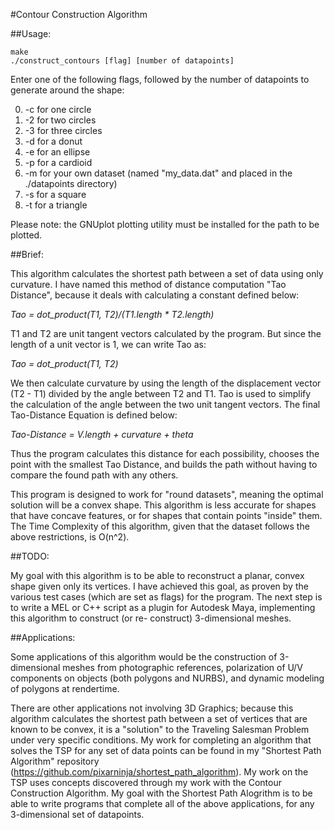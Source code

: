 #Contour Construction Algorithm

##Usage:

```
make
./construct_contours [flag] [number of datapoints]
```
Enter one of the following flags, followed by the number of datapoints
to generate around the shape:

0. -c for one circle
0. -2 for two circles
0. -3 for three circles
0. -d for a donut
0. -e for an ellipse
0. -p for a cardioid
0. -m for your own dataset (named \"my_data.dat\" and placed in the ./datapoints directory)
0. -s for a square
0. -t for a triangle

Please note: the GNUplot plotting utility must be installed for the path to be plotted.

##Brief:

This algorithm calculates the shortest path between a set of data
using only curvature. I have named this method of distance computation
"Tao Distance", because it deals with calculating a constant defined
below:

*Tao = dot_product(T1, T2)/(T1.length * T2.length)*

T1 and T2 are unit tangent vectors calculated by the program. But since
the length of a unit vector is 1, we can write Tao as:

*Tao = dot_product(T1, T2)*

We then calculate curvature by using the length of the displacement
vector (T2 - T1) divided by the angle between T2 and T1. Tao
is used to simplify the calculation of the angle between the two unit
tangent vectors. The final Tao-Distance Equation is defined below:

*Tao-Distance = V.length + curvature + theta*

Thus the program calculates this distance for each possibility,
chooses the point with the smallest Tao Distance, and builds the
path without having to compare the found path with any others.

This program is designed to work for "round datasets", meaning the
optimal solution will be a convex shape. This algorithm is less
accurate for shapes that have concave features, or for shapes that
contain points "inside" them.
The Time Complexity of this algorithm,
given that the dataset follows the above restrictions,
is O(n^2).

##TODO:

My goal with this algorithm is to be able to reconstruct a planar, convex
shape given only its vertices. I have achieved this goal, as proven
by the various test cases (which are set as flags) for the program.
The next step is to write a MEL or C++ script as a plugin for
Autodesk Maya, implementing this algorithm to construct (or re-
construct) 3-dimensional meshes.

##Applications:

Some applications of this algorithm would be
the construction of 3-dimensional meshes from photographic references,
polarization of U/V components on objects (both polygons and NURBS),
and dynamic modeling of polygons at rendertime.

There are other applications not involving 3D Graphics;
because this algorithm calculates the shortest path between a set of
vertices that are known to be convex, it is a "solution"
to the Traveling Salesman Problem under very specific conditions.
My work for completing an algorithm that solves the TSP for
any set of data points can be found in my "Shortest Path
Algorithm" repository (https://github.com/pixarninja/shortest_path_algorithm).
My work on the TSP uses concepts discovered through my work with
the Contour Construction Algorithm. My goal
with the Shortest Path Alogrithm is to be able to write
programs that complete all of the above applications, for any
3-dimensional set of datapoints.
